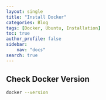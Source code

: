 ```yaml
---
layout: single
title: "Install Docker"
categories: Blog
tags: [Docker, Ubuntu, Installation]
toc: true
author_profile: false
sidebar:
    nav: "docs"
search: true
---
```


## Check Docker Version
```bash
docker --version
```